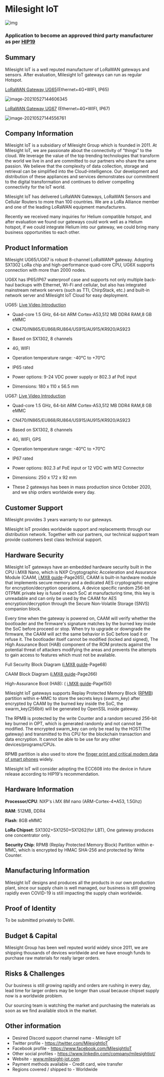 # Milesight IoT

![img](http://harry-image-md.oss-cn-hongkong.aliyuncs.com/img/2021/05/27/52032fa05c91c5ccdf1096896c41f547-clip_image002-40f5c2.jpg)

### Application to become an approved third party manufacturer as per [HIP19](https://github.com/helium/HIP/blob/master/0019-third-party-manufacturers.md)


## Summary

Milesight IoT is a well reputed manufacturer of LoRaWAN gateways and sensors. After evaluation, Milesight IoT gateways can run as regular Hotspot. 



[LoRaWAN Gateway UG65](https://www.milesight-iot.com/lorawan/gateway/ug65/)(Ethernet+4G+WIFI, IP65)

![image-20210527144606345](http://harry-image-md.oss-cn-hongkong.aliyuncs.com/img/2021/05/27/0fc2ec934c3fb66bfa016d55b608a480-image-20210527144606345-72264b.png)


 [LoRaWAN Gateway UG67](https://www.milesight-iot.com/lorawan/gateway/ug67/) (Ethernet+4G+WIFI, IP67)

![image-20210527144556761](http://harry-image-md.oss-cn-hongkong.aliyuncs.com/img/2021/05/27/f431b0b04177866e37e6d19bcc61e46c-image-20210527144556761-5e8fe4.png)


## Company Information

Milesight IoT is a subsidiary of Milesight Group which is founded in 2011. At Milesight IoT, we are passionate about the connectivity of “things” to the cloud. We leverage the value of the top trending technologies that transform the world we live in and are committed to our partners who share the same passion. We believe that the complexity of data collection, storage and retrieval can be simplified into the Cloud-intelligence. Our development and distribution of these appliances and services demonstrates our commitment to the digital transformation and continues to deliver compelling connectivity for the IoT world.

Milesight IoT has delivered LoRaWAN Gateways, LoRaWAN Sensors and Cellular Routers to more than 100 countries. We are a LoRa Alliance member and one of the leading LoRaWAN equipment manufacturers. 

Recently we received many inquiries for Helium compatible hotspot, and after evaluation we found our gateways could work well as a Helium hotspot, if we could integrate Helium into our gateway, we could bring many business opportunities to each other.



## Product Information

Milesight UG65/UG67 is robust 8-channel LoRaWAN® gateway. Adopting SX1302 LoRa chip and high-performance quad-core CPU, UG6X supports connection with more than 2000 nodes. 

UG6X has IP65/IP67 waterproof case and supports not only multiple back-haul backups with Ethernet, Wi-Fi and cellular, but also has integrated mainstream network servers (such as TTI, ChirpStack, etc.) and built-in network server and Milesight IoT Cloud for easy deployment.

 

UG65: [Live Video Introduction](https://www.youtube.com/watch?v=RMozMVlZQQc&list=PLb33srEEYIJbcm5VfG5PGRFy-XgTN6jEG&index=9)

- Quad-core 1.5 GHz, 64-bit ARM Cortex-A53,512 MB DDR4 RAM,8 GB eMMC

- CN470/IN865/EU868/RU864/US915/AU915/KR920/AS923

- Based on SX1302, 8 channels

- 4G, WIFI
- Operation temperature range: -40°C to +70°C

- IP65 rated

- Power options: 9-24 VDC power supply or  802.3 af PoE input

- Dimensions: 180 x 110 x 56.5 mm




UG67:  [Live Video Introduction](https://www.youtube.com/watch?v=yO7YfnvWJtQ&list=PLb33srEEYIJbcm5VfG5PGRFy-XgTN6jEG&index=2)

- Quad-core 1.5 GHz, 64-bit ARM Cortex-A53,512 MB DDR4 RAM,8 GB eMMC

- CN470/IN865/EU868/RU864/US915/AU915/KR920/AS923

- Based on SX1302, 8 channels

- 4G, WIFI, GPS
- Operation temperature range: -40°C to +70°C

- IP67 rated

- Power options: 802.3 af PoE input or 12 VDC with M12 Connector

- Dimensions: 250 x 172 x 92 mm

- These 2 gateways has been in mass production since October 2020, and we ship orders worldwide every day.



## Customer Support

Milesight provides 3 years warranty to our gateways.

Milesight IoT provides worldwide support and replacements through our distribution network. Together with our partners, our technical support team provide customers best class technical support.



## Hardware Security

Milesight IoT gateways have an embedded hardware security built in the CPU i.MX8 Nano, which is NXP Cryptographic Acceleration and Assurance Module (CAAM, [i.MX8 guide](http://resource.milesight-iot.com/files/IMX8MNSRM.pdf)-Page265), CAAM is built-in hardware module that implements secure memory and a dedicated AES cryptographic engine for encryption/decryption operations, A device specific random 256-bit OTPMK private key is fused in each SoC at manufacturing time, this key is unreadable and can only be used by the CAAM for AES encryption/decryption through the Secure Non-Volatile Storage (SNVS) companion block. 

Every time when the gateway is powered on, CAAM will verify whether the bootloader and the firmware's signature matches by the burned key inside the SoC before proceed or stop. When try to upgrade or downgrade the firmware, the CAAM will act the same behavior in SoC before load it or refuse it. The bootloader itself cannot be modified (locked and signed), The High Assurance Boot (HAB) component of the ROM protects against the potential
threat of attackers modifying the areas and prevents the attempts to gain access to features which must not be available.

Full Security Block Diagram ([i.MX8 guide](http://resource.milesight-iot.com/files/IMX8MNSRM.pdf)-Page68)

CAAM Block Diagram ([i.MX8 guide](http://resource.milesight-iot.com/files/IMX8MNSRM.pdf)-Page266)

High-Assurance Boot (HAB): ( [i.MX8 guide](http://resource.milesight-iot.com/files/IMX8MNSRM.pdf)-Page150)

Milesight IoT gateways supports Replay Protected Memory Block ([RPMB](https://lwn.net/Articles/682276/)) partition within e-MMC to store the secrets keys (swarm_key) after encrypted by CAAM by the burned key inside the SoC, the swarm_key(256bit) will be generated by OpenSSL inside gateway. 

The RPMB is protected by the write Counter and a random secured 256-bit key burned in OPT, which is generated randomly and not cannot be modified.  The encrypted swarm_key can only be read by the HOST(The gateway) and transmitted to this CPU for the blockchain transaction and data encryption. It cannot be able to be use for any other devices/programs/CPUs.

RPMB partition is also used to store the [finger print and critical modem data of smart phones](https://ieeexplore.ieee.org/document/7411305) widely.

Milesight IoT will consider adopting the ECC608 into the device in future release according to HIP19's recommendation.



## Hardware Information

**Processor/CPU**: NXP's  i.MX 8M nano (ARM-Cortex-4*A53, 1.5Ghz)

**RAM**: 512MB, DDR4

**Flash**: 8GB eMMC

**LoRa Chipset**: SX1302+SX1250+SX1262(for LBT), One gateway produces one concentrator only. 

**Security Chip**: RPMB (Replay Protected Memory Block) Partition within e-MMC, which is encrypted by HMAC SHA-256 and protected by Write Counter.

  

## Manufacturing Information

Milesight IoT designs and produces all the products in our own production plant, since our supply chain is well managed, our business is still growing rapidly even COVID-19 is still impacting the supply chain worldwide.

 

## Proof of Identity

To be submitted privately to DeWi.



## Budget & Capital

Milesight Group has been well reputed world widely since 2011, we are shipping thousands of devices worldwide and we have enough funds to purchase raw materials for really larger orders.



## Risks & Challenges

Our business is still growing rapidly and orders are rushing in every day, lead time for larger orders may be longer than usual because chipset supply now is a worldwide problem. 

Our sourcing team is watching the market and purchasing the materials as soon as we find available stock in the market.



## Other information

- Desired Discord support channel name - Milesight IoT
- Twitter profile - https://twitter.com/MilesightIoT
- Facebook profile - https://www.facebook.com/MilesightIoT
- Other social profiles - https://www.linkedin.com/company/milesightiot/
- Website -  www.milesight-iot.com
- Payment methods available - Credit card, wire transfer
- Regions covered / shipped to - Worldwide

 
